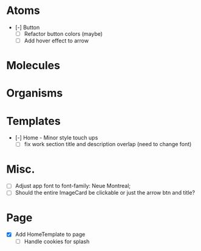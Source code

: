 # Atoms
- [-] Button
  - [ ] Refactor button colors (maybe)
  - [ ] Add hover effect to arrow

# Molecules

# Organisms

# Templates
- [-] Home - Minor style touch ups
  - [ ] fix work section title and description overlap (need to change font)

# Misc.
- [ ] Adjust app font to font-family: Neue Montreal;
- [ ] Should the entire ImageCard be clickable or just the arrow btn and title?

# Page
- [x] Add HomeTemplate to page
  - [ ] Handle cookies for splash
